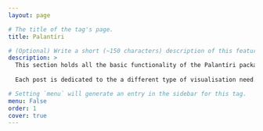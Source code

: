 ```yaml
---
layout: page

# The title of the tag's page.
title: Palantíri

# (Optional) Write a short (~150 characters) description of this featured tag.
description: >
  This section holds all the basic functionality of the Palantíri package.
  
  Each post is dedicated to the a different type of visualisation need.

# Setting `menu` will generate an entry in the sidebar for this tag.
menu: False
order: 1
cover: true
---
```

